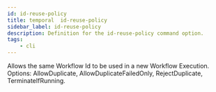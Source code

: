 ```yaml
---
id: id-reuse-policy
title: temporal  id-reuse-policy
sidebar_label: id-reuse-policy
description: Definition for the id-reuse-policy command option.
tags:
	- cli
---
```


 Allows the same Workflow Id to be used in a new Workflow Execution. Options: AllowDuplicate, AllowDuplicateFailedOnly, RejectDuplicate, TerminateIfRunning.
